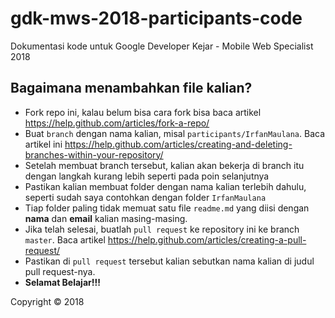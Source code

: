 # gdk-mws-2018-participants-code

Dokumentasi kode untuk Google Developer Kejar - Mobile Web Specialist 2018

## Bagaimana menambahkan file kalian?

+ Fork repo ini, kalau belum bisa cara fork bisa baca artikel https://help.github.com/articles/fork-a-repo/
+ Buat `branch` dengan nama kalian, misal `participants/IrfanMaulana`. Baca artikel ini https://help.github.com/articles/creating-and-deleting-branches-within-your-repository/
+ Setelah membuat branch tersebut, kalian akan bekerja di branch itu dengan langkah kurang lebih seperti pada poin selanjutnya
+ Pastikan kalian membuat folder dengan nama kalian terlebih dahulu, seperti sudah saya contohkan dengan folder `IrfanMaulana`
+ Tiap folder paling tidak memuat satu file `readme.md` yang diisi dengan **nama** dan **email** kalian masing-masing.
+ Jika telah selesai, buatlah `pull request` ke repository ini ke branch `master`. Baca artikel https://help.github.com/articles/creating-a-pull-request/ 
+ Pastikan di `pull request` tersebut kalian sebutkan nama kalian di judul pull request-nya.
+ **Selamat Belajar!!!**



Copyright © 2018

